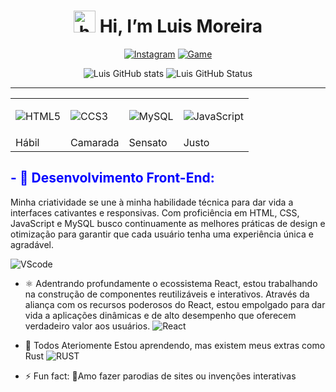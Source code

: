 <!DOCTYPE html>
<html lang="pt-BR">
<head>
    <meta charset="UTF-8">
    <meta name="viewport" content="width=device-width, initial-scale=1.0">
</head>
<body>
    <div align="center" >
        <h1><img src="https://raw.githubusercontent.com/iampavangandhi/iampavangandhi/master/gifs/Hi.gif" height= 35px; alt="hello"> Hi, I’m Luis Moreira</h1>
    </div>
<div align="center">
    
[![Instagram](https://img.shields.io/badge/Instagram-E4405F?style=for-the-badge&logo=instagram&logoColor=white)](https://www.instagram.com/louie.moreira/)
[![Game](https://img.shields.io/badge/PlayStation-003791?style=for-the-badge&logo=playstation&logoColor=white)]()
    
</div>

<div align="center">
    
![Luis GitHub stats](https://github-readme-stats.vercel.app/api?username=louiemoreira76&show_icons=true&theme=tokyonight)
![Luis GitHub Status](https://github-readme-stats.vercel.app/api/top-langs/?username=louiemoreira76&theme=blue-green)
</div>
<hr/>
<table align="center">
  <tr>
    <td>
        
![HTML5](https://img.shields.io/badge/HTML5-E34F26?style=for-the-badge&logo=html5&logoColor=white) </td>
     <td>
        
![CCS3](https://img.shields.io/badge/CSS3-1572B6?style=for-the-badge&logo=css3&logoColor=white) </td>
     <td>
        
![MySQL](https://img.shields.io/badge/MySQL-00000F?style=for-the-badge&logo=mysql&logoColor=white)</td>

 <td>
        
![JavaScript](https://img.shields.io/badge/JavaScript-323330?style=for-the-badge&logo=javascript&logoColor=F7DF1E) </td>
  </tr>
  <tr>
    <td>Hábil</td>
    <td>Camarada</td>
    <td>Sensato</td>
    <td>Justo</td>
  </tr>
</table>

<h2 style="color: blue">- 🔭 Desenvolvimento Front-End:</h2>
  Minha criatividade se une à minha habilidade técnica para dar vida a interfaces cativantes e responsivas. Com proficiência em HTML, CSS, JavaScript e MySQL busco continuamente as melhores práticas de design e otimização para garantir que cada usuário tenha uma experiência única e agradável.

![VScode](https://img.shields.io/badge/Visual_Studio_Code-0078D4?style=for-the-badge&logo=visual%20studio%20code&logoColor=white)

- ⚛️ Adentrando profundamente o ecossistema React, estou trabalhando na construção de componentes reutilizáveis e interativos. Através da aliança com os recursos poderosos do React, estou empolgado para dar vida a aplicações dinâmicas e de alto desempenho que oferecem verdadeiro valor aos usuários.
![React](https://img.shields.io/badge/React-20232A?style=for-the-badge&logo=react&logoColor=61DAFB)
  
- 🌱 Todos Ateriomente Estou aprendendo, mas existem meus extras como Rust ![RUST](https://img.shields.io/badge/Rust-000000?style=for-the-badge&logo=rust&logoColor=white)



- ⚡ Fun fact: 🤪Amo fazer parodias de sites ou invenções interativas

</body>
</html>
